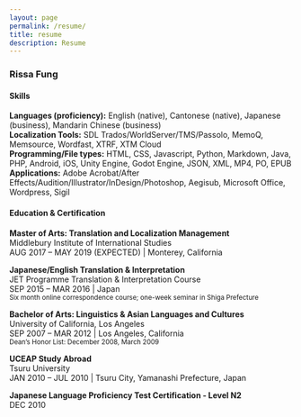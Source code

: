 ```yaml
---
layout: page
permalink: /resume/
title: resume
description: Resume
---
```


### Rissa Fung

#### Skills

**Languages (proficiency):** English (native), Cantonese (native), Japanese (business), Mandarin Chinese (business)  
**Localization Tools:** SDL Trados/WorldServer/TMS/Passolo, MemoQ, Memsource, Wordfast, XTRF, XTM Cloud  
**Programming/File types:** HTML, CSS, Javascript, Python, Markdown, Java, PHP, Android, iOS, Unity Engine, Godot Engine, JSON, XML, MP4, PO, EPUB  
**Applications:** Adobe Acrobat/After Effects/Audition/Illustrator/InDesign/Photoshop, Aegisub, Microsoft Office, Wordpress, Sigil

#### Education & Certification

**Master of Arts: Translation and Localization Management**  
Middlebury Institute of International Studies  
AUG 2017 – MAY 2019 (EXPECTED) | Monterey, California

**Japanese/English Translation & Interpretation**  
JET Programme Translation & Interpretation Course  
SEP 2015 – MAR 2016 | Japan  
<small>Six month online correspondence course; one-week seminar in Shiga Prefecture</small>

**Bachelor of Arts: Linguistics & Asian Languages and Cultures**  
University of California, Los Angeles  
SEP 2007 – MAR 2012 | Los Angeles, California  
<small>Dean’s Honor List: December 2008, March 2009</small>

**UCEAP Study Abroad**  
Tsuru University  
JAN 2010 – JUL 2010 | Tsuru City, Yamanashi Prefecture, Japan

**Japanese Language Proficiency Test Certification - Level N2**  
DEC 2010
